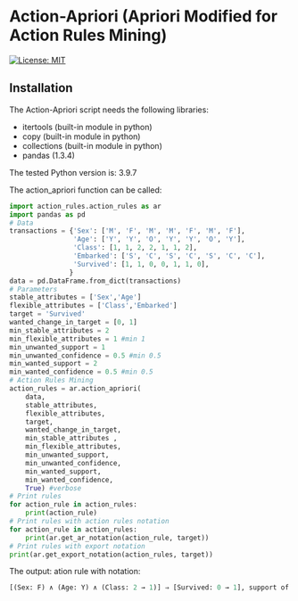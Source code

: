 # Action-Apriori (Apriori Modified for Action Rules Mining)

 [![License: MIT](https://img.shields.io/badge/License-MIT-yellow.svg)](https://opensource.org/licenses/MIT)


 ## Installation
The Action-Apriori script needs the following libraries:
- itertools (built-in module in python)
- copy (built-in module in python)
- collections (built-in module in python)
- pandas (1.3.4)

The tested Python version is: 3.9.7

The action_apriori function can be called:

```python
import action_rules.action_rules as ar
import pandas as pd
# Data
transactions = {'Sex': ['M', 'F', 'M', 'M', 'F', 'M', 'F'], 
                'Age': ['Y', 'Y', 'O', 'Y', 'Y', 'O', 'Y'],
                'Class': [1, 1, 2, 2, 1, 1, 2],
                'Embarked': ['S', 'C', 'S', 'C', 'S', 'C', 'C'],
                'Survived': [1, 1, 0, 0, 1, 1, 0],
               }
data = pd.DataFrame.from_dict(transactions)
# Parameters
stable_attributes = ['Sex','Age']
flexible_attributes = ['Class','Embarked']
target = 'Survived'
wanted_change_in_target = [0, 1]
min_stable_attributes = 2
min_flexible_attributes = 1 #min 1
min_unwanted_support = 1
min_unwanted_confidence = 0.5 #min 0.5
min_wanted_support = 2
min_wanted_confidence = 0.5 #min 0.5
# Action Rules Mining
action_rules = ar.action_apriori(
    data, 
    stable_attributes, 
    flexible_attributes, 
    target, 
    wanted_change_in_target,
    min_stable_attributes , 
    min_flexible_attributes, 
    min_unwanted_support, 
    min_unwanted_confidence, 
    min_wanted_support, 
    min_wanted_confidence, 
    True) #verbose
# Print rules
for action_rule in action_rules:
    print(action_rule)
# Print rules with action rules notation
for action_rule in action_rules:
    print(ar.get_ar_notation(action_rule, target))
# Print rules with export notation
print(ar.get_export_notation(action_rules, target))
```

The output: ation rule with notation:

```python
[(Sex: F) ∧ (Age: Y) ∧ (Class: 2 → 1)] ⇒ [Survived: 0 → 1], support of undesired part: 1, confidence of undesired part: 1.0, support of desired part: 2, confidence of desired part: 1.0
```


